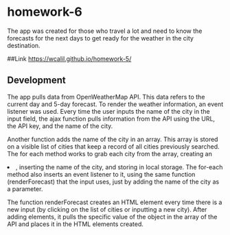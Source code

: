 # homework-6

The app was created for those who travel a lot and need to know the forecasts for the next days to get ready for the weather in the city destination.

##Link
https://wcalil.github.io/homework-5/

## Development

The app pulls data from OpenWeatherMap API. This data refers to the current day and 5-day forecast. To render the weather information, an event listener was used. Every time the user inputs the name of the city in the input field, the ajax function pulls information from the API using the URL, the API key, and the name of the city.

Another function adds the name of the city in an array. This array is stored on a visible list of cities that keep a record of all cities previously searched. The for each method works to grab each city from the array, creating an <li>, inserting the name of the city, and storing in local storage. The for-each method also inserts an event listener to it, using the same function (renderForecast) that the input uses, just by adding the name of the city as a parameter.

The function renderForecast creates an HTML element every time there is a new input (by clicking on the list of cities or inputting a new city). After adding elements, it pulls the specific value of the object in the array of the API and places it in the HTML elements created.


